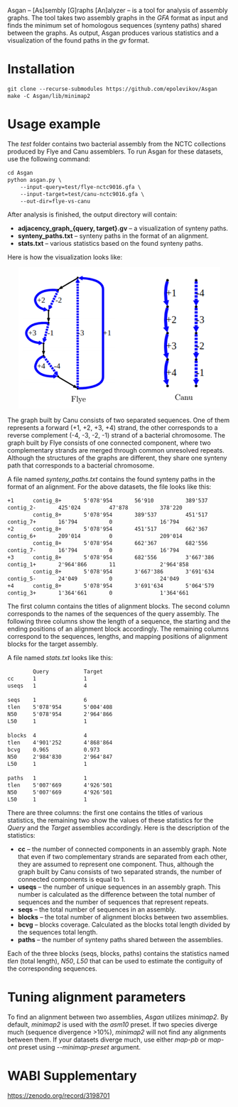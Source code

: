 Asgan – [As]sembly [G]raphs [An]alyzer – is a tool for analysis of assembly graphs.
The tool takes two assembly graphs in the _GFA_ format as input and finds the minimum set
of homologous sequences (synteny paths) shared between the graphs. As output, Asgan
produces various statistics and a visualization of the found paths in the _gv_ format.

# Installation
```
git clone --recurse-submodules https://github.com/epolevikov/Asgan
make -C Asgan/lib/minimap2
```

# Usage example
The _test_ folder contains two bacterial assembly from the NCTC collections produced by Flye
and Canu assemblers. To run Asgan for these datasets, use the following command:
```
cd Asgan
python asgan.py \
    --input-query=test/flye-nctc9016.gfa \
    --input-target=test/canu-nctc9016.gfa \
    --out-dir=flye-vs-canu
```
After analysis is finished, the output directory will contain:
* <strong>adjacency_graph_{query, target}.gv</strong> – a visualization of synteny paths.
* <strong>synteny_paths.txt</strong> – synteny paths in the format of an alignment.
* <strong>stats.txt</strong> – various statistics based on the found synteny paths.

Here is how the visualization looks like:

<p align="center">
    <img src="https://github.com/epolevikov/Asgan/blob/master/example.png">
</p>

The graph built by Canu consists of two separated sequences. One of them represents a forward (+1, +2, +3, +4) strand,
the other corresponds to a reverse complement (-4, -3, -2, -1) strand of a bacterial chromosome. The graph built by Flye
consists of one connected component, where two complementary strands are merged through common unresolved repeats.
Although the structures of the graphs are different, they share one synteny path that corresponds to a bacterial chromosome.

A file named _synteny_paths.txt_ contains the found synteny paths in the format of an alignment. For the above
datasets, the file looks like this:
```
+1      contig_8+       5'078'954       56'910          389'537         contig_2-       425'024         47'878          378'220     
        contig_8+       5'078'954       389'537         451'517         contig_7+       16'794          0               16'794      
+2      contig_8+       5'078'954       451'517         662'367         contig_6+       209'014         0               209'014     
        contig_8+       5'078'954       662'367         682'556         contig_7-       16'794          0               16'794      
+3      contig_8+       5'078'954       682'556         3'667'386       contig_1+       2'964'866       11              2'964'858   
        contig_8+       5'078'954       3'667'386       3'691'634       contig_5-       24'049          0               24'049      
+4      contig_8+       5'078'954       3'691'634       5'064'579       contig_3+       1'364'661       0               1'364'661
```
The first column contains the titles of alignment blocks. The second column corresponds to the names of the sequences of
the query assembly. The following three columns show the length of a sequence, the starting and the ending positions of
an alignment block accordingly. The remaining columns correspond to the sequences, lengths, and mapping positions of
alignment blocks for the target assembly.

A file named _stats.txt_ looks like this:
```
        Query           Target
cc      1               1           
useqs   1               4           

seqs    1               6           
tlen    5'078'954       5'004'408   
N50     5'078'954       2'964'866   
L50     1               1           

blocks  4               4           
tlen    4'901'252       4'868'864   
bcvg    0.965           0.973       
N50     2'984'830       2'964'847   
L50     1               1           

paths   1               1           
tlen    5'007'669       4'926'501   
N50     5'007'669       4'926'501   
L50     1               1
```
There are three columns: the first one contains the titles of various statistics, the remaining two show the values
of these statistics for the _Query_ and the _Target_ assemblies accordingly. Here is the description of the statistics:

* __cc__ – the number of connected components in an assembly graph. Note that even if two complementary strands are
separated from each other, they are assumed to represent one component. Thus, although the graph built by Canu consists
of two separated strands, the number of connected components is equal to 1.
* __useqs__ – the number of unique sequences in an assembly graph. This number is calculated as the difference between
the total number of sequences and the number of sequences that represent repeats.
* __seqs__ – the total number of sequences in an assembly.
* __blocks__ – the total number of alignment blocks between two assemblies.
* __bcvg__ – blocks coverage. Calculated as the blocks total length divided by the sequences total length.
* __paths__ – the number of synteny paths shared between the assemblies.

Each of the three blocks (seqs, blocks, paths) contains the statistics named _tlen_ (total length), _N50_, _L50_ that
can be used to estimate the contiguity of the corresponding sequences.

# Tuning alignment parameters

To find an alignment between two assemblies, _Asgan_ utilizes _minimap2_. By default, _minimap2_ is
used with the _asm10_ preset. If two species diverge much (sequence divergence >10%), _minimap2_
will not find any alignments between them. If your datasets diverge much, use either _map-pb_ or _map-ont_ preset
using _--minimap-preset_ argument.

# WABI Supplementary

https://zenodo.org/record/3198701
